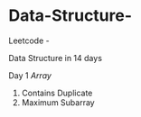 # Data-Structure-

Leetcode - 

Data Structure in 14 days 

Day 1
*Array* 
1. Contains Duplicate
2. Maximum Subarray
